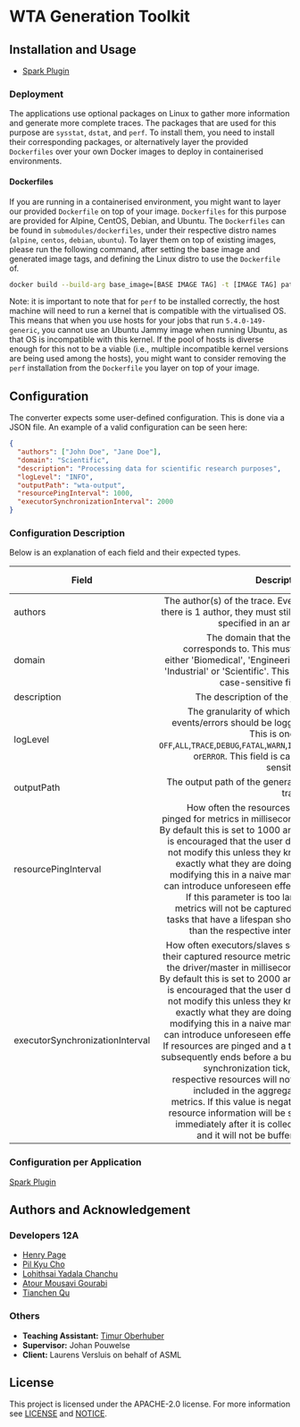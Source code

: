 # WTA Generation Toolkit

## Installation and Usage
- [Spark Plugin](/adapter/spark/README.md#installation-and-usage)

### Deployment
The applications use optional packages on Linux to gather more information and generate more complete traces.
The packages that are used for this purpose are `sysstat`, `dstat`, and `perf`. To install them, you need to install
their corresponding packages, or alternatively layer the provided `Dockerfiles` over your own Docker images to deploy
in containerised environments.

#### Dockerfiles
If you are running in a containerised environment, you might want to layer our provided `Dockerfile` on top of your
image. `Dockerfiles` for this purpose are provided for Alpine, CentOS, Debian, and Ubuntu. The `Dockerfiles` can be
found in `submodules/dockerfiles`, under their respective distro names (`alpine`, `centos`, `debian`, `ubuntu`).
To layer them on top of existing images, please run the following command, after setting the base image and generated
image tags, and defining the Linux distro to use the `Dockerfile` of.

```bash
docker build --build-arg base_image=[BASE IMAGE TAG] -t [IMAGE TAG] path/to/repository/submodules/dockerfiles/[DISTRO]
```

Note: it is important to note that for `perf` to be installed correctly, the host machine will need to run a kernel
that is compatible with the virtualised OS. This means that when you use hosts for your jobs that run
`5.4.0-149-generic`, you cannot use an Ubuntu Jammy image when running Ubuntu, as that OS is incompatible with this
kernel. If the pool of hosts is diverse enough for this not to be a viable (i.e., multiple incompatible kernel
versions are being  used among the hosts), you might want to consider removing the `perf` installation from the
`Dockerfile` you layer on top of your image.

## Configuration
The converter expects some user-defined configuration. This is done via a JSON file.
An example of a valid configuration can be seen here:

```json
{
  "authors": ["John Doe", "Jane Doe"],
  "domain": "Scientific",
  "description": "Processing data for scientific research purposes",
  "logLevel": "INFO",
  "outputPath": "wta-output",
  "resourcePingInterval": 1000,
  "executorSynchronizationInterval": 2000
}

```

### Configuration Description
Below is an explanation of each field and their expected types.

| Field                           |                                                                                                                                                                                                                                                                                                                                                                                                                                                                                                                                                                                                      Description |    Expected Type     | Mandatory          |
|---------------------------------|-----------------------------------------------------------------------------------------------------------------------------------------------------------------------------------------------------------------------------------------------------------------------------------------------------------------------------------------------------------------------------------------------------------------------------------------------------------------------------------------------------------------------------------------------------------------------------------------------------------------:|:--------------------:|--------------------|
| authors                         |                                                                                                                                                                                                                                                                                                                                                                                                                                                                                                                 The author(s) of the trace. Even if there is 1 author, they must still be specified in an array. |   `ARRAY[STRING]`    | :heavy_check_mark: |
| domain                          |                                                                                                                                                                                                                                                                                                                                                                                                                                                           The domain that the job corresponds to. This must be either 'Biomedical', 'Engineering', 'Industrial' or 'Scientific'. This is a case-sensitive field. |       `STRING`       | :heavy_check_mark: |
| description                     |                                                                                                                                                                                                                                                                                                                                                                                                                                                                                                                                                                                      The description of the job. |       `STRING`       |                    |
| logLevel                        |                                                                                                                                                                                                                                                                                                                                                                                                                                           The granularity of which the events/errors should be logged. This is one of `OFF`,`ALL`,`TRACE`,`DEBUG`,`FATAL`,`WARN`,`INFO` or`ERROR`. This field is case-sensitive. |       `STRING`       |                    |
| outputPath                      |                                                                                                                                                                                                                                                                                                                                                                                                                                                                                                                                                                          The output path of the generated trace. |       `STRING`       | :heavy_check_mark: |
| resourcePingInterval            |                                                                                                                                                                                                     How often the resources are pinged for metrics in milliseconds. By default this is set to 1000 and it is encouraged that the user does not modify this unless they know exactly what they are doing, as modifying this in a naive manner can introduce unforeseen effects. If this parameter is too large, metrics will not be captured for tasks that have a lifespan shorter than the respective interval. |       `INT32`        |                    |
| executorSynchronizationInterval | How often executors/slaves send their captured resource metrics to the driver/master in milliseconds. By default this is set to 2000 and it is encouraged that the user does not modify this unless they know exactly what they are doing, as modifying this in a naive manner can introduce unforeseen effects. If resources are pinged and a task subsequently ends before a buffer synchronization tick, the respective resources will not be included in the aggregated metrics. If this value is negative, resource information will be sent immediately after it is collected and it will not be buffered. |       `INT32`        |                    |


### Configuration per Application
[Spark Plugin](/adapter/spark/README.md#configuration)



## Authors and Acknowledgement

### Developers 12A
- [Henry Page](https://gitlab.ewi.tudelft.nl/hpage)
- [Pil Kyu Cho](https://gitlab.ewi.tudelft.nl/pcho)
- [Lohithsai Yadala Chanchu](https://gitlab.ewi.tudelft.nl/lyadalachanchu)
- [Atour Mousavi Gourabi](https://gitlab.ewi.tudelft.nl/amousavigourab)
- [Tianchen Qu](https://gitlab.ewi.tudelft.nl/tqu)

### Others
- **Teaching Assistant:** [Timur Oberhuber](https://gitlab.ewi.tudelft.nl/toberhuber)
- **Supervisor:** Johan Pouwelse
- **Client:** Laurens Versluis on behalf of ASML

## License
This project is licensed under the APACHE-2.0 license.
For more information see [LICENSE](LICENSE) and [NOTICE](NOTICE).
